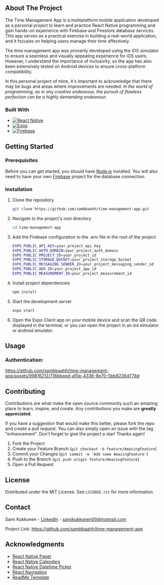 <!-- ABOUT THE PROJECT -->
## About The Project

The Time Management App is a multiplatform mobile application developed as a personal project to learn and practice React Native programming and gain hands-on experience with Firebase and Firestore database services. This app serves as a practical exercise in building a real-world application, and it focuses on helping users manage their time effectively.

The time management app was primarily developed using the iOS simulator to ensure a seamless and visually appealing experience for iOS users. However, I understand the importance of inclusivity, so the app has also been extensively tested on Android devices to ensure cross-platform compatibility. 

In this personal project of mine, it's important to acknowledge that there may be bugs and areas where improvements are needed. _In the world of programming, as in any creative endeavour, the pursuit of flawless perfection can be a highly demanding endeavour._


### Built With

* [![React Native][RN.io]][RN-url]
* [![Expo][Expo.io]][Expo-url]
* [![Firebase][Firebase.io]][Firebase-url]


<!-- GETTING STARTED -->
## Getting Started

### Prerequisites

Before you can get started, you should have [Node.js][Node-url] installed. You will also need to have your own [Firebase][Firebase-url] project for the database connection.

### Installation

1. Clone the repository
   ```sh
   git clone https://github.com/sambbaahh/time-management-app.git
   ```
2. Navigate to the project's root directory
   ```sh
   cd time-management-app
   ```
3. Add the Firebase configuration to the .env file in the root of the project
   ```sh
   EXPO_PUBLIC_API_KEY=your_project_api_key
   EXPO_PUBLIC_AUTH_DOMAIN=your_project_auth_domain
   EXPO_PUBLIC_PROJECT_ID=your_project_id
   EXPO_PUBLIC_STORAGE_BUCKET=your_project_storage_bucket
   EXPO_PUBLIC_MESSAGING_SENDER_ID=your_project_messaging_sender_id
   EXPO_PUBLIC_ADD_ID=your_project_app_id
   EXPO_PUBLIC_MEASUREMENT_ID=your_project_measurement_id
   ```
4. Install project dependencies
   ```sh
   npm install
   ```
5. Start the development server
   ```sh
   expo start
   ```
6. Open the Expo Client app on your mobile device and scan the QR code displayed in the terminal, or you can open the project in an ios simulator or android emulator.



<!-- USAGE EXAMPLES -->
## Usage

### Authentication:

https://github.com/sambbaahh/time-management-app/assets/99816212/716bbeed-af0e-4336-8e70-5bb8236d778d



<!-- CONTRIBUTING -->
## Contributing

Contributions are what make the open source community such an amazing place to learn, inspire, and create. Any contributions you make are **greatly appreciated**.

If you have a suggestion that would make this better, please fork the repo and create a pull request. You can also simply open an issue with the tag "enhancement".
Don't forget to give the project a star! Thanks again!

1. Fork the Project
2. Create your Feature Branch (`git checkout -b feature/AmazingFeature`)
3. Commit your Changes (`git commit -m 'Add some AmazingFeature'`)
4. Push to the Branch (`git push origin feature/AmazingFeature`)
5. Open a Pull Request


<!-- LICENSE -->
## License

Distributed under the MIT License. See `LICENSE.txt` for more information.



<!-- CONTACT -->
## Contact

Sami Kukkonen - [LinkedIn][Linkedin-url] - samikukkonen00@hotmail.com

Project Link: https://github.com/sambbaahh/time-management-app



<!-- ACKNOWLEDGMENTS -->
## Acknowledgments

* [React Native Paper](https://reactnativepaper.com)
* [React Native Calendars](https://github.com/wix/react-native-calendars)
* [React Native Datetime Picker](https://github.com/mmazzarolo/react-native-modal-datetime-picker)
* [React Navigation](https://reactnavigation.org)
* [ReadMe Template](https://github.com/othneildrew/Best-README-Template)


<!-- MARKDOWN LINKS & IMAGES -->
[Linkedin-url]: https://www.linkedin.com/in/sami-kukkonen7/
[Node-url]: https://nodejs.org/
[RN.io]: https://img.shields.io/badge/react_native-%2320232a.svg?style=for-the-badge&logo=react&logoColor=%2361DAFB
[RN-url]: https://reactnative.dev
[Expo.io]: https://img.shields.io/badge/expo-1C1E24?style=for-the-badge&logo=expo&logoColor=#D04A37
[Expo-url]: https://expo.dev
[Firebase.io]: https://img.shields.io/badge/firebase-%23039BE5.svg?style=for-the-badge&logo=firebase
[Firebase-url]: https://firebase.google.com
